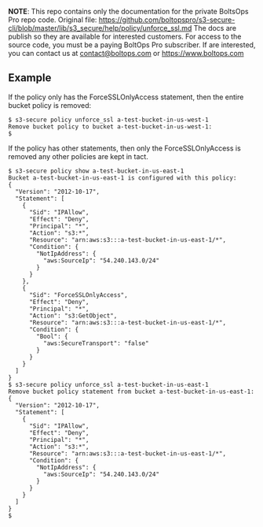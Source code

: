 <!-- note marker start -->
**NOTE**: This repo contains only the documentation for the private BoltsOps Pro repo code.
Original file: https://github.com/boltopspro/s3-secure-cli/blob/master/lib/s3_secure/help/policy/unforce_ssl.md
The docs are publish so they are available for interested customers.
For access to the source code, you must be a paying BoltOps Pro subscriber.
If are interested, you can contact us at contact@boltops.com or https://www.boltops.com

<!-- note marker end -->

## Example

If the policy only has the ForceSSLOnlyAccess statement, then the entire bucket policy is removed:

    $ s3-secure policy unforce_ssl a-test-bucket-in-us-west-1
    Remove bucket policy to bucket a-test-bucket-in-us-west-1:
    $

If the policy has other statements, then only the ForceSSLOnlyAccess is removed any other policies are kept in tact.

    $ s3-secure policy show a-test-bucket-in-us-east-1
    Bucket a-test-bucket-in-us-east-1 is configured with this policy:
    {
      "Version": "2012-10-17",
      "Statement": [
        {
          "Sid": "IPAllow",
          "Effect": "Deny",
          "Principal": "*",
          "Action": "s3:*",
          "Resource": "arn:aws:s3:::a-test-bucket-in-us-east-1/*",
          "Condition": {
            "NotIpAddress": {
              "aws:SourceIp": "54.240.143.0/24"
            }
          }
        },
        {
          "Sid": "ForceSSLOnlyAccess",
          "Effect": "Deny",
          "Principal": "*",
          "Action": "s3:GetObject",
          "Resource": "arn:aws:s3:::a-test-bucket-in-us-east-1/*",
          "Condition": {
            "Bool": {
              "aws:SecureTransport": "false"
            }
          }
        }
      ]
    }
    $ s3-secure policy unforce_ssl a-test-bucket-in-us-east-1
    Remove bucket policy statement from bucket a-test-bucket-in-us-east-1:
    {
      "Version": "2012-10-17",
      "Statement": [
        {
          "Sid": "IPAllow",
          "Effect": "Deny",
          "Principal": "*",
          "Action": "s3:*",
          "Resource": "arn:aws:s3:::a-test-bucket-in-us-east-1/*",
          "Condition": {
            "NotIpAddress": {
              "aws:SourceIp": "54.240.143.0/24"
            }
          }
        }
      ]
    }
    $
